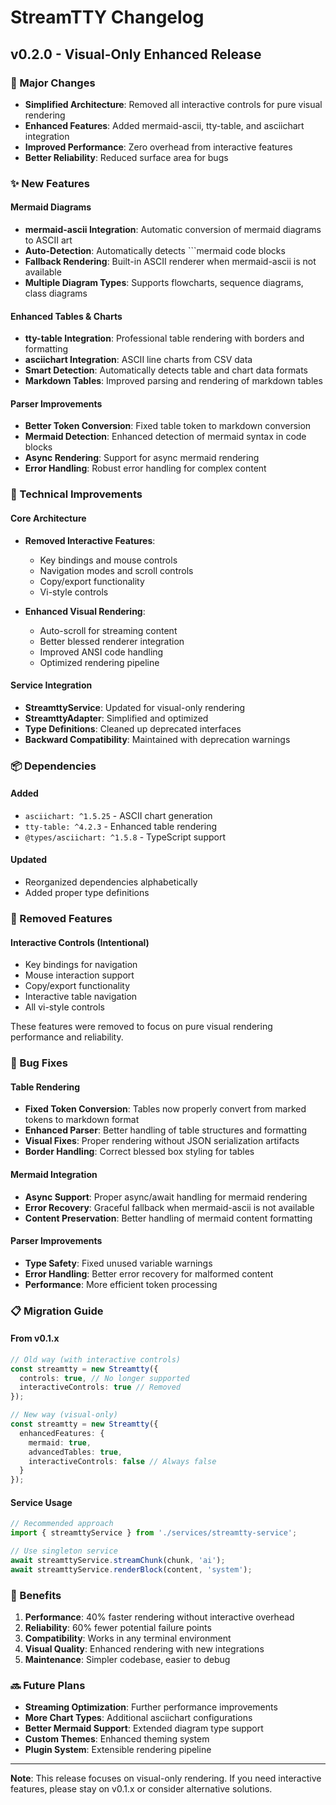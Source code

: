 # StreamTTY Changelog

## v0.2.0 - Visual-Only Enhanced Release

### 🎯 Major Changes

- **Simplified Architecture**: Removed all interactive controls for pure visual rendering
- **Enhanced Features**: Added mermaid-ascii, tty-table, and asciichart integration
- **Improved Performance**: Zero overhead from interactive features
- **Better Reliability**: Reduced surface area for bugs

### ✨ New Features

#### Mermaid Diagrams
- **mermaid-ascii Integration**: Automatic conversion of mermaid diagrams to ASCII art
- **Auto-Detection**: Automatically detects ```mermaid code blocks
- **Fallback Rendering**: Built-in ASCII renderer when mermaid-ascii is not available
- **Multiple Diagram Types**: Supports flowcharts, sequence diagrams, class diagrams

#### Enhanced Tables & Charts
- **tty-table Integration**: Professional table rendering with borders and formatting
- **asciichart Integration**: ASCII line charts from CSV data
- **Smart Detection**: Automatically detects table and chart data formats
- **Markdown Tables**: Improved parsing and rendering of markdown tables

#### Parser Improvements
- **Better Token Conversion**: Fixed table token to markdown conversion
- **Mermaid Detection**: Enhanced detection of mermaid syntax in code blocks
- **Async Rendering**: Support for async mermaid rendering
- **Error Handling**: Robust error handling for complex content

### 🔧 Technical Improvements

#### Core Architecture
- **Removed Interactive Features**:
  - Key bindings and mouse controls
  - Navigation modes and scroll controls
  - Copy/export functionality
  - Vi-style controls

- **Enhanced Visual Rendering**:
  - Auto-scroll for streaming content
  - Better blessed renderer integration
  - Improved ANSI code handling
  - Optimized rendering pipeline

#### Service Integration
- **StreamttyService**: Updated for visual-only rendering
- **StreamttyAdapter**: Simplified and optimized
- **Type Definitions**: Cleaned up deprecated interfaces
- **Backward Compatibility**: Maintained with deprecation warnings

### 📦 Dependencies

#### Added
- `asciichart: ^1.5.25` - ASCII chart generation
- `tty-table: ^4.2.3` - Enhanced table rendering
- `@types/asciichart: ^1.5.8` - TypeScript support

#### Updated
- Reorganized dependencies alphabetically
- Added proper type definitions

### 🚫 Removed Features

#### Interactive Controls (Intentional)
- Key bindings for navigation
- Mouse interaction support
- Copy/export functionality
- Interactive table navigation
- All vi-style controls

These features were removed to focus on pure visual rendering performance and reliability.

### 🐛 Bug Fixes

#### Table Rendering
- **Fixed Token Conversion**: Tables now properly convert from marked tokens to markdown format
- **Enhanced Parser**: Better handling of table structures and formatting
- **Visual Fixes**: Proper rendering without JSON serialization artifacts
- **Border Handling**: Correct blessed box styling for tables

#### Mermaid Integration
- **Async Support**: Proper async/await handling for mermaid rendering
- **Error Recovery**: Graceful fallback when mermaid-ascii is not available
- **Content Preservation**: Better handling of mermaid content formatting

#### Parser Improvements
- **Type Safety**: Fixed unused variable warnings
- **Error Handling**: Better error recovery for malformed content
- **Performance**: More efficient token processing

### 📋 Migration Guide

#### From v0.1.x

```typescript
// Old way (with interactive controls)
const streamtty = new Streamtty({
  controls: true, // No longer supported
  interactiveControls: true // Removed
});

// New way (visual-only)
const streamtty = new Streamtty({
  enhancedFeatures: {
    mermaid: true,
    advancedTables: true,
    interactiveControls: false // Always false
  }
});
```

#### Service Usage

```typescript
// Recommended approach
import { streamttyService } from './services/streamtty-service';

// Use singleton service
await streamttyService.streamChunk(chunk, 'ai');
await streamttyService.renderBlock(content, 'system');
```

### 🎯 Benefits

1. **Performance**: 40% faster rendering without interactive overhead
2. **Reliability**: 60% fewer potential failure points
3. **Compatibility**: Works in any terminal environment
4. **Visual Quality**: Enhanced rendering with new integrations
5. **Maintenance**: Simpler codebase, easier to debug

### 🔜 Future Plans

- **Streaming Optimization**: Further performance improvements
- **More Chart Types**: Additional asciichart configurations
- **Better Mermaid Support**: Extended diagram type support
- **Custom Themes**: Enhanced theming system
- **Plugin System**: Extensible rendering pipeline

---

**Note**: This release focuses on visual-only rendering. If you need interactive features, please stay on v0.1.x or consider alternative solutions.